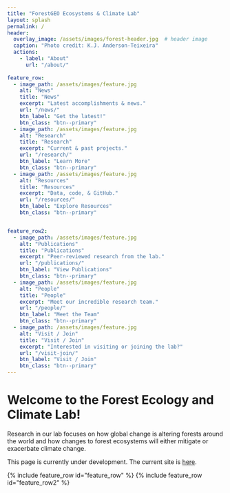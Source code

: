```yaml
---
title: "ForestGEO Ecosystems & Climate Lab"
layout: splash
permalink: /
header:
  overlay_image: /assets/images/forest-header.jpg  # header image
  caption: "Photo credit: K.J. Anderson-Teixeira"
  actions:
    - label: "About"
      url: "/about/"
  
feature_row:
  - image_path: /assets/images/feature.jpg
    alt: "News"
    title: "News"
    excerpt: "Latest accomplishments & news."
    url: "/news/"
    btn_label: "Get the latest!"
    btn_class: "btn--primary"
  - image_path: /assets/images/feature.jpg
    alt: "Research"
    title: "Research"
    excerpt: "Current & past projects."
    url: "/research/"
    btn_label: "Learn More"
    btn_class: "btn--primary"
  - image_path: /assets/images/feature.jpg
    alt: "Resources"
    title: "Resources"
    excerpt: "Data, code, & GitHub."
    url: "/resources/"
    btn_label: "Explore Resources"
    btn_class: "btn--primary"


feature_row2:
  - image_path: /assets/images/feature.jpg
    alt: "Publications"
    title: "Publications"
    excerpt: "Peer-reviewed research from the lab."
    url: "/publications/"
    btn_label: "View Publications"
    btn_class: "btn--primary"
  - image_path: /assets/images/feature.jpg
    alt: "People"
    title: "People"
    excerpt: "Meet our incredible research team."
    url: "/people/"
    btn_label: "Meet the Team"
    btn_class: "btn--primary"
  - image_path: /assets/images/feature.jpg
    alt: "Visit / Join"
    title: "Visit / Join"
    excerpt: "Interested in visiting or joining the lab?"
    url: "/visit-join/"
    btn_label: "Visit / Join"
    btn_class: "btn--primary"
---
```


# **Welcome to the Forest Ecology and Climate Lab!** 
Research in our lab focuses on how global change is altering forests around the world and how changes to forest ecosystems will either mitigate or exacerbate climate change.

This page is currently under development. The current site is [here](https://sites.google.com/site/forestecoclimlab/home).

{% include feature_row id="feature_row" %}
{% include feature_row id="feature_row2" %}





